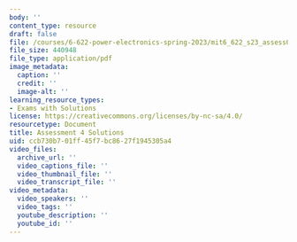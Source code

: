 ```yaml
---
body: ''
content_type: resource
draft: false
file: /courses/6-622-power-electronics-spring-2023/mit6_622_s23_assess04_sol.pdf
file_size: 440948
file_type: application/pdf
image_metadata:
  caption: ''
  credit: ''
  image-alt: ''
learning_resource_types:
- Exams with Solutions
license: https://creativecommons.org/licenses/by-nc-sa/4.0/
resourcetype: Document
title: Assessment 4 Solutions
uid: ccb730b7-01ff-45f7-bc86-27f1945305a4
video_files:
  archive_url: ''
  video_captions_file: ''
  video_thumbnail_file: ''
  video_transcript_file: ''
video_metadata:
  video_speakers: ''
  video_tags: ''
  youtube_description: ''
  youtube_id: ''
---
```

